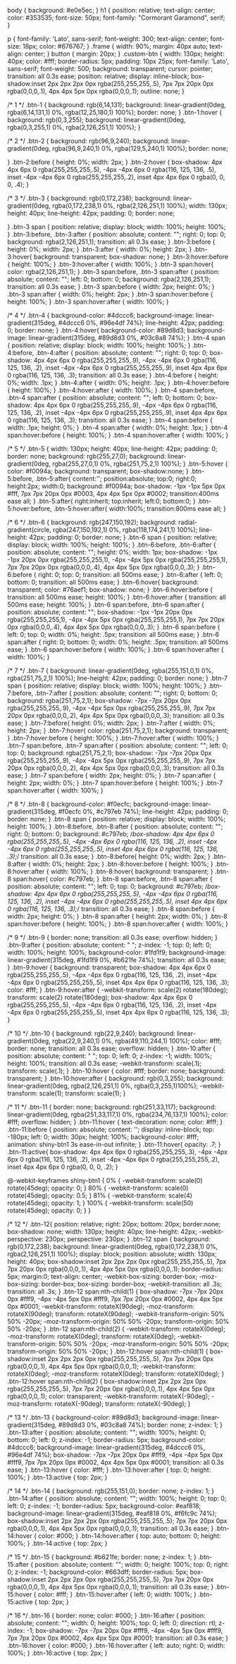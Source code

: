 body {
    background: #e0e5ec;
  }
  h1 {
    position: relative;
    text-align: center;
    color: #353535;
    font-size: 50px;
    font-family: "Cormorant Garamond", serif;
  }
  
  p {
    font-family: 'Lato', sans-serif;
    font-weight: 300;
    text-align: center;
    font-size: 18px;
    color: #676767;
  }
  .frame {
    width: 90%;
    margin: 40px auto;
    text-align: center;
  }
  button {
    margin: 20px;
  }
  .custom-btn {
    width: 130px;
    height: 40px;
    color: #fff;
    border-radius: 5px;
    padding: 10px 25px;
    font-family: 'Lato', sans-serif;
    font-weight: 500;
    background: transparent;
    cursor: pointer;
    transition: all 0.3s ease;
    position: relative;
    display: inline-block;
     box-shadow:inset 2px 2px 2px 0px rgba(255,255,255,.5),
     7px 7px 20px 0px rgba(0,0,0,.1),
     4px 4px 5px 0px rgba(0,0,0,.1);
    outline: none;
  }
  
  /* 1 */
  .btn-1 {
    background: rgb(6,14,131);
    background: linear-gradient(0deg, rgba(6,14,131,1) 0%, rgba(12,25,180,1) 100%);
    border: none;
  }
  .btn-1:hover {
     background: rgb(0,3,255);
  background: linear-gradient(0deg, rgba(0,3,255,1) 0%, rgba(2,126,251,1) 100%);
  }
  
  /* 2 */
  .btn-2 {
    background: rgb(96,9,240);
    background: linear-gradient(0deg, rgba(96,9,240,1) 0%, rgba(129,5,240,1) 100%);
    border: none;
    
  }
  .btn-2:before {
    height: 0%;
    width: 2px;
  }
  .btn-2:hover {
    box-shadow:  4px 4px 6px 0 rgba(255,255,255,.5),
                -4px -4px 6px 0 rgba(116, 125, 136, .5), 
      inset -4px -4px 6px 0 rgba(255,255,255,.2),
      inset 4px 4px 6px 0 rgba(0, 0, 0, .4);
  }
  
  
  /* 3 */
  .btn-3 {
    background: rgb(0,172,238);
  background: linear-gradient(0deg, rgba(0,172,238,1) 0%, rgba(2,126,251,1) 100%);
    width: 130px;
    height: 40px;
    line-height: 42px;
    padding: 0;
    border: none;
    
  }
  .btn-3 span {
    position: relative;
    display: block;
    width: 100%;
    height: 100%;
  }
  .btn-3:before,
  .btn-3:after {
    position: absolute;
    content: "";
    right: 0;
    top: 0;
     background: rgba(2,126,251,1);
    transition: all 0.3s ease;
  }
  .btn-3:before {
    height: 0%;
    width: 2px;
  }
  .btn-3:after {
    width: 0%;
    height: 2px;
  }
  .btn-3:hover{
     background: transparent;
    box-shadow: none;
  }
  .btn-3:hover:before {
    height: 100%;
  }
  .btn-3:hover:after {
    width: 100%;
  }
  .btn-3 span:hover{
     color: rgba(2,126,251,1);
  }
  .btn-3 span:before,
  .btn-3 span:after {
    position: absolute;
    content: "";
    left: 0;
    bottom: 0;
     background: rgba(2,126,251,1);
    transition: all 0.3s ease;
  }
  .btn-3 span:before {
    width: 2px;
    height: 0%;
  }
  .btn-3 span:after {
    width: 0%;
    height: 2px;
  }
  .btn-3 span:hover:before {
    height: 100%;
  }
  .btn-3 span:hover:after {
    width: 100%;
  }
  
  /* 4 */
  .btn-4 {
    background-color: #4dccc6;
  background-image: linear-gradient(315deg, #4dccc6 0%, #96e4df 74%);
    line-height: 42px;
    padding: 0;
    border: none;
  }
  .btn-4:hover{
    background-color: #89d8d3;
  background-image: linear-gradient(315deg, #89d8d3 0%, #03c8a8 74%);
  }
  .btn-4 span {
    position: relative;
    display: block;
    width: 100%;
    height: 100%;
  }
  .btn-4:before,
  .btn-4:after {
    position: absolute;
    content: "";
    right: 0;
    top: 0;
     box-shadow:  4px 4px 6px 0 rgba(255,255,255,.9),
                -4px -4px 6px 0 rgba(116, 125, 136, .2), 
      inset -4px -4px 6px 0 rgba(255,255,255,.9),
      inset 4px 4px 6px 0 rgba(116, 125, 136, .3);
    transition: all 0.3s ease;
  }
  .btn-4:before {
    height: 0%;
    width: .1px;
  }
  .btn-4:after {
    width: 0%;
    height: .1px;
  }
  .btn-4:hover:before {
    height: 100%;
  }
  .btn-4:hover:after {
    width: 100%;
  }
  .btn-4 span:before,
  .btn-4 span:after {
    position: absolute;
    content: "";
    left: 0;
    bottom: 0;
    box-shadow:  4px 4px 6px 0 rgba(255,255,255,.9),
                -4px -4px 6px 0 rgba(116, 125, 136, .2), 
      inset -4px -4px 6px 0 rgba(255,255,255,.9),
      inset 4px 4px 6px 0 rgba(116, 125, 136, .3);
    transition: all 0.3s ease;
  }
  .btn-4 span:before {
    width: .1px;
    height: 0%;
  }
  .btn-4 span:after {
    width: 0%;
    height: .1px;
  }
  .btn-4 span:hover:before {
    height: 100%;
  }
  .btn-4 span:hover:after {
    width: 100%;
  }
  
  /* 5 */
  .btn-5 {
    width: 130px;
    height: 40px;
    line-height: 42px;
    padding: 0;
    border: none;
    background: rgb(255,27,0);
  background: linear-gradient(0deg, rgba(255,27,0,1) 0%, rgba(251,75,2,1) 100%);
  }
  .btn-5:hover {
    color: #f0094a;
    background: transparent;
     box-shadow:none;
  }
  .btn-5:before,
  .btn-5:after{
    content:'';
    position:absolute;
    top:0;
    right:0;
    height:2px;
    width:0;
    background: #f0094a;
    box-shadow:
     -1px -1px 5px 0px #fff,
     7px 7px 20px 0px #0003,
     4px 4px 5px 0px #0002;
    transition:400ms ease all;
  }
  .btn-5:after{
    right:inherit;
    top:inherit;
    left:0;
    bottom:0;
  }
  .btn-5:hover:before,
  .btn-5:hover:after{
    width:100%;
    transition:800ms ease all;
  }
  
  
  /* 6 */
  .btn-6 {
    background: rgb(247,150,192);
  background: radial-gradient(circle, rgba(247,150,192,1) 0%, rgba(118,174,241,1) 100%);
    line-height: 42px;
    padding: 0;
    border: none;
  }
  .btn-6 span {
    position: relative;
    display: block;
    width: 100%;
    height: 100%;
  }
  .btn-6:before,
  .btn-6:after {
    position: absolute;
    content: "";
    height: 0%;
    width: 1px;
   box-shadow:
     -1px -1px 20px 0px rgba(255,255,255,1),
     -4px -4px 5px 0px rgba(255,255,255,1),
     7px 7px 20px 0px rgba(0,0,0,.4),
     4px 4px 5px 0px rgba(0,0,0,.3);
  }
  .btn-6:before {
    right: 0;
    top: 0;
    transition: all 500ms ease;
  }
  .btn-6:after {
    left: 0;
    bottom: 0;
    transition: all 500ms ease;
  }
  .btn-6:hover{
    background: transparent;
    color: #76aef1;
    box-shadow: none;
  }
  .btn-6:hover:before {
    transition: all 500ms ease;
    height: 100%;
  }
  .btn-6:hover:after {
    transition: all 500ms ease;
    height: 100%;
  }
  .btn-6 span:before,
  .btn-6 span:after {
    position: absolute;
    content: "";
    box-shadow:
     -1px -1px 20px 0px rgba(255,255,255,1),
     -4px -4px 5px 0px rgba(255,255,255,1),
     7px 7px 20px 0px rgba(0,0,0,.4),
     4px 4px 5px 0px rgba(0,0,0,.3);
  }
  .btn-6 span:before {
    left: 0;
    top: 0;
    width: 0%;
    height: .5px;
    transition: all 500ms ease;
  }
  .btn-6 span:after {
    right: 0;
    bottom: 0;
    width: 0%;
    height: .5px;
    transition: all 500ms ease;
  }
  .btn-6 span:hover:before {
    width: 100%;
  }
  .btn-6 span:hover:after {
    width: 100%;
  }
  
  /* 7 */
  .btn-7 {
  background: linear-gradient(0deg, rgba(255,151,0,1) 0%, rgba(251,75,2,1) 100%);
    line-height: 42px;
    padding: 0;
    border: none;
  }
  .btn-7 span {
    position: relative;
    display: block;
    width: 100%;
    height: 100%;
  }
  .btn-7:before,
  .btn-7:after {
    position: absolute;
    content: "";
    right: 0;
    bottom: 0;
    background: rgba(251,75,2,1);
    box-shadow:
     -7px -7px 20px 0px rgba(255,255,255,.9),
     -4px -4px 5px 0px rgba(255,255,255,.9),
     7px 7px 20px 0px rgba(0,0,0,.2),
     4px 4px 5px 0px rgba(0,0,0,.3);
    transition: all 0.3s ease;
  }
  .btn-7:before{
     height: 0%;
     width: 2px;
  }
  .btn-7:after {
    width: 0%;
    height: 2px;
  }
  .btn-7:hover{
    color: rgba(251,75,2,1);
    background: transparent;
  }
  .btn-7:hover:before {
    height: 100%;
  }
  .btn-7:hover:after {
    width: 100%;
  }
  .btn-7 span:before,
  .btn-7 span:after {
    position: absolute;
    content: "";
    left: 0;
    top: 0;
    background: rgba(251,75,2,1);
    box-shadow:
     -7px -7px 20px 0px rgba(255,255,255,.9),
     -4px -4px 5px 0px rgba(255,255,255,.9),
     7px 7px 20px 0px rgba(0,0,0,.2),
     4px 4px 5px 0px rgba(0,0,0,.3);
    transition: all 0.3s ease;
  }
  .btn-7 span:before {
    width: 2px;
    height: 0%;
  }
  .btn-7 span:after {
    height: 2px;
    width: 0%;
  }
  .btn-7 span:hover:before {
    height: 100%;
  }
  .btn-7 span:hover:after {
    width: 100%;
  }
  
  /* 8 */
  .btn-8 {
    background-color: #f0ecfc;
  background-image: linear-gradient(315deg, #f0ecfc 0%, #c797eb 74%);
    line-height: 42px;
    padding: 0;
    border: none;
  }
  .btn-8 span {
    position: relative;
    display: block;
    width: 100%;
    height: 100%;
  }
  .btn-8:before,
  .btn-8:after {
    position: absolute;
    content: "";
    right: 0;
    bottom: 0;
    background: #c797eb;
    /*box-shadow:  4px 4px 6px 0 rgba(255,255,255,.5),
                -4px -4px 6px 0 rgba(116, 125, 136, .2), 
      inset -4px -4px 6px 0 rgba(255,255,255,.5),
      inset 4px 4px 6px 0 rgba(116, 125, 136, .3);*/
    transition: all 0.3s ease;
  }
  .btn-8:before{
     height: 0%;
     width: 2px;
  }
  .btn-8:after {
    width: 0%;
    height: 2px;
  }
  .btn-8:hover:before {
    height: 100%;
  }
  .btn-8:hover:after {
    width: 100%;
  }
  .btn-8:hover{
    background: transparent;
  }
  .btn-8 span:hover{
    color: #c797eb;
  }
  .btn-8 span:before,
  .btn-8 span:after {
    position: absolute;
    content: "";
    left: 0;
    top: 0;
    background: #c797eb;
    /*box-shadow:  4px 4px 6px 0 rgba(255,255,255,.5),
                -4px -4px 6px 0 rgba(116, 125, 136, .2), 
      inset -4px -4px 6px 0 rgba(255,255,255,.5),
      inset 4px 4px 6px 0 rgba(116, 125, 136, .3);*/
    transition: all 0.3s ease;
  }
  .btn-8 span:before {
    width: 2px;
    height: 0%;
  }
  .btn-8 span:after {
    height: 2px;
    width: 0%;
  }
  .btn-8 span:hover:before {
    height: 100%;
  }
  .btn-8 span:hover:after {
    width: 100%;
  }
    
  
  /* 9 */
  .btn-9 {
    border: none;
    transition: all 0.3s ease;
    overflow: hidden;
  }
  .btn-9:after {
    position: absolute;
    content: " ";
    z-index: -1;
    top: 0;
    left: 0;
    width: 100%;
    height: 100%;
     background-color: #1fd1f9;
  background-image: linear-gradient(315deg, #1fd1f9 0%, #b621fe 74%);
    transition: all 0.3s ease;
  }
  .btn-9:hover {
    background: transparent;
    box-shadow:  4px 4px 6px 0 rgba(255,255,255,.5),
                -4px -4px 6px 0 rgba(116, 125, 136, .2), 
      inset -4px -4px 6px 0 rgba(255,255,255,.5),
      inset 4px 4px 6px 0 rgba(116, 125, 136, .3);
    color: #fff;
  }
  .btn-9:hover:after {
    -webkit-transform: scale(2) rotate(180deg);
    transform: scale(2) rotate(180deg);
    box-shadow:  4px 4px 6px 0 rgba(255,255,255,.5),
                -4px -4px 6px 0 rgba(116, 125, 136, .2), 
      inset -4px -4px 6px 0 rgba(255,255,255,.5),
      inset 4px 4px 6px 0 rgba(116, 125, 136, .3);
  }
  
  /* 10 */
  .btn-10 {
    background: rgb(22,9,240);
  background: linear-gradient(0deg, rgba(22,9,240,1) 0%, rgba(49,110,244,1) 100%);
    color: #fff;
    border: none;
    transition: all 0.3s ease;
    overflow: hidden;
  }
  .btn-10:after {
    position: absolute;
    content: " ";
    top: 0;
    left: 0;
    z-index: -1;
    width: 100%;
    height: 100%;
    transition: all 0.3s ease;
    -webkit-transform: scale(.1);
    transform: scale(.1);
  }
  .btn-10:hover {
    color: #fff;
    border: none;
    background: transparent;
  }
  .btn-10:hover:after {
    background: rgb(0,3,255);
  background: linear-gradient(0deg, rgba(2,126,251,1) 0%,  rgba(0,3,255,1)100%);
    -webkit-transform: scale(1);
    transform: scale(1);
  }
  
  /* 11 */
  .btn-11 {
    border: none;
    background: rgb(251,33,117);
      background: linear-gradient(0deg, rgba(251,33,117,1) 0%, rgba(234,76,137,1) 100%);
      color: #fff;
      overflow: hidden;
  }
  .btn-11:hover {
      text-decoration: none;
      color: #fff;
  }
  .btn-11:before {
      position: absolute;
      content: '';
      display: inline-block;
      top: -180px;
      left: 0;
      width: 30px;
      height: 100%;
      background-color: #fff;
      animation: shiny-btn1 3s ease-in-out infinite;
  }
  .btn-11:hover{
    opacity: .7;
  }
  .btn-11:active{
    box-shadow:  4px 4px 6px 0 rgba(255,255,255,.3),
                -4px -4px 6px 0 rgba(116, 125, 136, .2), 
      inset -4px -4px 6px 0 rgba(255,255,255,.2),
      inset 4px 4px 6px 0 rgba(0, 0, 0, .2);
  }
  
  
  @-webkit-keyframes shiny-btn1 {
      0% { -webkit-transform: scale(0) rotate(45deg); opacity: 0; }
      80% { -webkit-transform: scale(0) rotate(45deg); opacity: 0.5; }
      81% { -webkit-transform: scale(4) rotate(45deg); opacity: 1; }
      100% { -webkit-transform: scale(50) rotate(45deg); opacity: 0; }
  }
  
  
  /* 12 */
  .btn-12{
    position: relative;
    right: 20px;
    bottom: 20px;
    border:none;
    box-shadow: none;
    width: 130px;
    height: 40px;
    line-height: 42px;
    -webkit-perspective: 230px;
    perspective: 230px;
  }
  .btn-12 span {
    background: rgb(0,172,238);
  background: linear-gradient(0deg, rgba(0,172,238,1) 0%, rgba(2,126,251,1) 100%);
    display: block;
    position: absolute;
    width: 130px;
    height: 40px;
    box-shadow:inset 2px 2px 2px 0px rgba(255,255,255,.5),
     7px 7px 20px 0px rgba(0,0,0,.1),
     4px 4px 5px 0px rgba(0,0,0,.1);
    border-radius: 5px;
    margin:0;
    text-align: center;
    -webkit-box-sizing: border-box;
    -moz-box-sizing: border-box;
    box-sizing: border-box;
    -webkit-transition: all .3s;
    transition: all .3s;
  }
  .btn-12 span:nth-child(1) {
    box-shadow:
     -7px -7px 20px 0px #fff9,
     -4px -4px 5px 0px #fff9,
     7px 7px 20px 0px #0002,
     4px 4px 5px 0px #0001;
    -webkit-transform: rotateX(90deg);
    -moz-transform: rotateX(90deg);
    transform: rotateX(90deg);
    -webkit-transform-origin: 50% 50% -20px;
    -moz-transform-origin: 50% 50% -20px;
    transform-origin: 50% 50% -20px;
  }
  .btn-12 span:nth-child(2) {
    -webkit-transform: rotateX(0deg);
    -moz-transform: rotateX(0deg);
    transform: rotateX(0deg);
    -webkit-transform-origin: 50% 50% -20px;
    -moz-transform-origin: 50% 50% -20px;
    transform-origin: 50% 50% -20px;
  }
  .btn-12:hover span:nth-child(1) {
    box-shadow:inset 2px 2px 2px 0px rgba(255,255,255,.5),
     7px 7px 20px 0px rgba(0,0,0,.1),
     4px 4px 5px 0px rgba(0,0,0,.1);
    -webkit-transform: rotateX(0deg);
    -moz-transform: rotateX(0deg);
    transform: rotateX(0deg);
  }
  .btn-12:hover span:nth-child(2) {
    box-shadow:inset 2px 2px 2px 0px rgba(255,255,255,.5),
     7px 7px 20px 0px rgba(0,0,0,.1),
     4px 4px 5px 0px rgba(0,0,0,.1);
   color: transparent;
    -webkit-transform: rotateX(-90deg);
    -moz-transform: rotateX(-90deg);
    transform: rotateX(-90deg);
  }
  
  
  /* 13 */
  .btn-13 {
    background-color: #89d8d3;
  background-image: linear-gradient(315deg, #89d8d3 0%, #03c8a8 74%);
    border: none;
    z-index: 1;
  }
  .btn-13:after {
    position: absolute;
    content: "";
    width: 100%;
    height: 0;
    bottom: 0;
    left: 0;
    z-index: -1;
    border-radius: 5px;
     background-color: #4dccc6;
  background-image: linear-gradient(315deg, #4dccc6 0%, #96e4df 74%);
    box-shadow:
     -7px -7px 20px 0px #fff9,
     -4px -4px 5px 0px #fff9,
     7px 7px 20px 0px #0002,
     4px 4px 5px 0px #0001;
    transition: all 0.3s ease;
  }
  .btn-13:hover {
    color: #fff;
  }
  .btn-13:hover:after {
    top: 0;
    height: 100%;
  }
  .btn-13:active {
    top: 2px;
  }
  
  
  /* 14 */
  .btn-14 {
    background: rgb(255,151,0);
    border: none;
    z-index: 1;
  }
  .btn-14:after {
    position: absolute;
    content: "";
    width: 100%;
    height: 0;
    top: 0;
    left: 0;
    z-index: -1;
    border-radius: 5px;
    background-color: #eaf818;
    background-image: linear-gradient(315deg, #eaf818 0%, #f6fc9c 74%);
    box-shadow:inset 2px 2px 2px 0px rgba(255,255,255,.5);
     7px 7px 20px 0px rgba(0,0,0,.1),
     4px 4px 5px 0px rgba(0,0,0,.1);
    transition: all 0.3s ease;
  }
  .btn-14:hover {
    color: #000;
  }
  .btn-14:hover:after {
    top: auto;
    bottom: 0;
    height: 100%;
  }
  .btn-14:active {
    top: 2px;
  }
  
  /* 15 */
  .btn-15 {
    background: #b621fe;
    border: none;
    z-index: 1;
  }
  .btn-15:after {
    position: absolute;
    content: "";
    width: 0;
    height: 100%;
    top: 0;
    right: 0;
    z-index: -1;
    background-color: #663dff;
    border-radius: 5px;
     box-shadow:inset 2px 2px 2px 0px rgba(255,255,255,.5),
     7px 7px 20px 0px rgba(0,0,0,.1),
     4px 4px 5px 0px rgba(0,0,0,.1);
    transition: all 0.3s ease;
  }
  .btn-15:hover {
    color: #fff;
  }
  .btn-15:hover:after {
    left: 0;
    width: 100%;
  }
  .btn-15:active {
    top: 2px;
  }
  
  
  /* 16 */
  .btn-16 {
    border: none;
    color: #000;
  }
  .btn-16:after {
    position: absolute;
    content: "";
    width: 0;
    height: 100%;
    top: 0;
    left: 0;
    direction: rtl;
    z-index: -1;
    box-shadow:
     -7px -7px 20px 0px #fff9,
     -4px -4px 5px 0px #fff9,
     7px 7px 20px 0px #0002,
     4px 4px 5px 0px #0001;
    transition: all 0.3s ease;
  }
  .btn-16:hover {
    color: #000;
  }
  .btn-16:hover:after {
    left: auto;
    right: 0;
    width: 100%;
  }
  .btn-16:active {
    top: 2px;
  }
